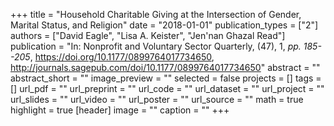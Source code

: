 +++
title = "Household Charitable Giving at the Intersection of Gender, Marital Status, and Religion"
date = "2018-01-01"
publication_types = ["2"]
authors = ["David Eagle", "Lisa A. Keister", "Jen'nan Ghazal Read"]
publication = "In: Nonprofit and Voluntary Sector Quarterly, (47), 1, _pp. 185--205_, https://doi.org/10.1177/0899764017734650, http://journals.sagepub.com/doi/10.1177/0899764017734650"
abstract = ""
abstract_short = ""
image_preview = ""
selected = false
projects = []
tags = []
url_pdf = ""
url_preprint = ""
url_code = ""
url_dataset = ""
url_project = ""
url_slides = ""
url_video = ""
url_poster = ""
url_source = ""
math = true
highlight = true
[header]
image = ""
caption = ""
+++
